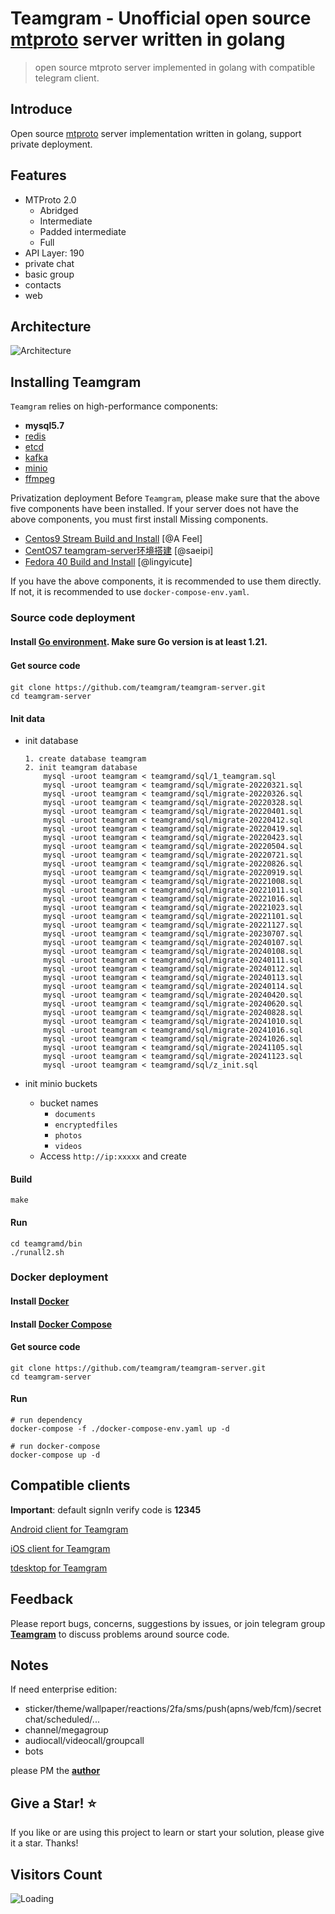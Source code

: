 # Teamgram - Unofficial open source [mtproto](https://core.telegram.org/mtproto) server written in golang
> open source mtproto server implemented in golang with compatible telegram client.

## Introduce
Open source [mtproto](https://core.telegram.org/mtproto) server implementation written in golang, support private deployment.

## Features
- MTProto 2.0
  - Abridged
  - Intermediate
  - Padded intermediate
  - Full
- API Layer: 190
- private chat
- basic group
- contacts
- web

## Architecture
![Architecture](docs/image/architecture-001.png)

## Installing Teamgram 
`Teamgram` relies on high-performance components: 

- **mysql5.7**
- [redis](https://redis.io/)
- [etcd](https://etcd.io/)
- [kafka](https://kafka.apache.org/quickstart)
- [minio](https://docs.min.io/docs/minio-quickstart-guide.html#GNU/Linux)
- [ffmpeg](https://www.johnvansickle.com/ffmpeg/)

Privatization deployment Before `Teamgram`, please make sure that the above five components have been installed. If your server does not have the above components, you must first install Missing components. 

- [Centos9 Stream Build and Install](docs/install-centos-9.md) [@A Feel]
- [CentOS7 teamgram-server环境搭建](docs/install-centos-7.md) [@saeipi]
- [Fedora 40 Build and Install](docs/install-fedora.md) [@lingyicute]

If you have the above components, it is recommended to use them directly. If not, it is recommended to use `docker-compose-env.yaml`.


### Source code deployment
#### Install [Go environment](https://go.dev/doc/install). Make sure Go version is at least 1.21.


#### Get source code　

```
git clone https://github.com/teamgram/teamgram-server.git
cd teamgram-server
```

#### Init data
- init database

	```
	1. create database teamgram
	2. init teamgram database
		mysql -uroot teamgram < teamgramd/sql/1_teamgram.sql
		mysql -uroot teamgram < teamgramd/sql/migrate-20220321.sql
		mysql -uroot teamgram < teamgramd/sql/migrate-20220326.sql
		mysql -uroot teamgram < teamgramd/sql/migrate-20220328.sql
		mysql -uroot teamgram < teamgramd/sql/migrate-20220401.sql
		mysql -uroot teamgram < teamgramd/sql/migrate-20220412.sql
		mysql -uroot teamgram < teamgramd/sql/migrate-20220419.sql
		mysql -uroot teamgram < teamgramd/sql/migrate-20220423.sql
		mysql -uroot teamgram < teamgramd/sql/migrate-20220504.sql
		mysql -uroot teamgram < teamgramd/sql/migrate-20220721.sql
		mysql -uroot teamgram < teamgramd/sql/migrate-20220826.sql
		mysql -uroot teamgram < teamgramd/sql/migrate-20220919.sql
		mysql -uroot teamgram < teamgramd/sql/migrate-20221008.sql
		mysql -uroot teamgram < teamgramd/sql/migrate-20221011.sql
		mysql -uroot teamgram < teamgramd/sql/migrate-20221016.sql
		mysql -uroot teamgram < teamgramd/sql/migrate-20221023.sql
		mysql -uroot teamgram < teamgramd/sql/migrate-20221101.sql
		mysql -uroot teamgram < teamgramd/sql/migrate-20221127.sql
		mysql -uroot teamgram < teamgramd/sql/migrate-20230707.sql
		mysql -uroot teamgram < teamgramd/sql/migrate-20240107.sql
		mysql -uroot teamgram < teamgramd/sql/migrate-20240108.sql
		mysql -uroot teamgram < teamgramd/sql/migrate-20240111.sql
		mysql -uroot teamgram < teamgramd/sql/migrate-20240112.sql
		mysql -uroot teamgram < teamgramd/sql/migrate-20240113.sql
		mysql -uroot teamgram < teamgramd/sql/migrate-20240114.sql
		mysql -uroot teamgram < teamgramd/sql/migrate-20240420.sql
		mysql -uroot teamgram < teamgramd/sql/migrate-20240620.sql
		mysql -uroot teamgram < teamgramd/sql/migrate-20240828.sql
		mysql -uroot teamgram < teamgramd/sql/migrate-20241010.sql
		mysql -uroot teamgram < teamgramd/sql/migrate-20241016.sql
		mysql -uroot teamgram < teamgramd/sql/migrate-20241026.sql
		mysql -uroot teamgram < teamgramd/sql/migrate-20241105.sql
		mysql -uroot teamgram < teamgramd/sql/migrate-20241123.sql
		mysql -uroot teamgram < teamgramd/sql/z_init.sql
	```

- init minio buckets
	- bucket names
	  - `documents`
	  - `encryptedfiles`
	  - `photos`
	  - `videos`
	- Access `http://ip:xxxxx` and create


#### Build
	
```
make
```

#### Run

```
cd teamgramd/bin
./runall2.sh
```

### Docker deployment
#### Install [Docker](https://docs.docker.com/get-docker/)

#### Install [Docker Compose](https://docs.docker.com/compose/install/)

#### Get source code

```
git clone https://github.com/teamgram/teamgram-server.git
cd teamgram-server
```

#### Run

```  
# run dependency
docker-compose -f ./docker-compose-env.yaml up -d

# run docker-compose
docker-compose up -d
```
	
## Compatible clients
**Important**: default signIn verify code is **12345**

[Android client for Teamgram](clients/teamgram-android.md)

[iOS client for Teamgram](clients/teamgram-ios.md)

[tdesktop for Teamgram](clients/teamgram-tdesktop.md)

## Feedback
Please report bugs, concerns, suggestions by issues, or join telegram group **[Teamgram](https://t.me/+TjD5LZJ5XLRlCYLF)** to discuss problems around source code.

## Notes
If need enterprise edition:

- sticker/theme/wallpaper/reactions/2fa/sms/push(apns/web/fcm)/secretchat/scheduled/...
- channel/megagroup
- audiocall/videocall/groupcall
- bots

please PM the **[author](https://t.me/benqi)**

## Give a Star! ⭐

If you like or are using this project to learn or start your solution, please give it a star. Thanks!

## Visitors Count

<img align="left" src = "https://profile-counter.glitch.me/teamgram-server/count.svg" alt="Loading" />
